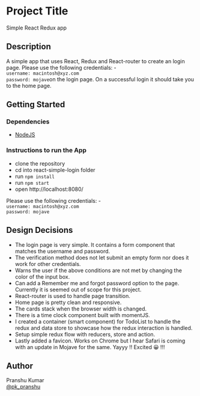 # Project Title

Simple React Redux app

## Description

A simple app that uses React, Redux and React-router to create an login page. Please use the following credentials: -  
`username: macintosh@xyz.com`  
`password: mojave`on the login page. On a successful login it should take you to the home page.

## Getting Started

### Dependencies

* [NodeJS](https://nodejs.org/en/download/)

### Instructions to run the App

* clone the repository
* cd into react-simple-login folder
* run `npm install`
* run `npm start`
* open http://localhost:8080/

Please use the following credentials: -  
`username: macintosh@xyz.com`  
`password: mojave`

## Design Decisions

* The login page is very simple. It contains a form component that matches the username and password.
* The verification method does not let submit an empty form nor does it work for other credentials.
* Warns the user if the above conditions are not met by changing the color of the input box.
* Can add a Remember me and forgot password option to the page. Currently it is seemed out of scope for this project.
* React-router is used to handle page transition.
* Home page is pretty clean and responsive.
* The cards stack when the browser width is changed.
* There is a time clock component built with momentJS.
* I created a container (smart component) for TodoList to handle the redux and data store to showcase how the redux interaction is handled.
* Setup simple redux flow with reducers, store and action.
*  Lastly added a favicon. Works on Chrome but I hear Safari is coming with an update in Mojave for the same. Yayyy !! Excited 😀 !!!


## Author

Pranshu Kumar   
[@pk_pranshu](https://twitter.com/pk_pranshu)

